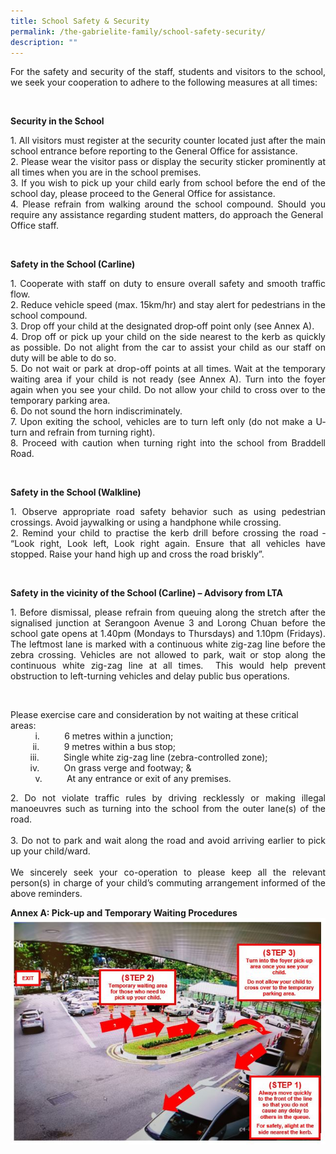 ```yaml
---
title: School Safety & Security
permalink: /the-gabrielite-family/school-safety-security/
description: ""
---
```

<p align="justify"> For the safety and security of the staff, students and visitors to the school, we seek your cooperation to adhere to the following measures at all times: </p>
<br>
	
**Security in the School** <br>

<p align="justify"> 1. All visitors must register at the security counter located just after the main school entrance before reporting to the General Office for assistance. <br> 2. Please wear the visitor pass or display the security sticker prominently at all times when you are in the school premises. <br> 3. If you wish to pick up your child early from school before the end of the school day, please proceed to the General Office for assistance. <br> 4. Please refrain from walking around the school compound. Should you require any assistance regarding student matters, do approach the General  Office staff. </p>
<br>
	
**Safety in the School (Carline)** <br>
<p align="justify"> 
1. Cooperate with staff on duty to ensure overall safety and smooth traffic flow. <br> 2. Reduce vehicle speed (max. 15km/hr) and stay alert for pedestrians in the school compound. <br> 3. Drop off your child at the designated drop‐off point only (see Annex A). <br> 4. Drop off or pick up your child on the side nearest to the kerb as quickly as possible. Do not alight from the car to assist your child as our staff on duty will be able to do so. <br> 5. Do not wait or park at drop-off points at all times. Wait at the temporary waiting area if your child is not ready (see Annex A). Turn into the foyer again when you see your child. Do not allow your child to cross over to the temporary parking area. <br> 6. Do not sound the horn indiscriminately. <br> 7. Upon exiting the school, vehicles are to turn left only (do not make a U‐turn and refrain from turning right). <br> 8. Proceed with caution when turning right into the school from Braddell Road. </p>
<br>
	
**Safety in the School (Walkline)** <br>
<p align="justify">
1.  Observe appropriate road safety behavior such as using pedestrian crossings. Avoid jaywalking or using a handphone while crossing. <br> 2.  Remind your child to practise the kerb drill before crossing the road ‐ “Look right, Look left, Look right again. Ensure that all vehicles have stopped. Raise your hand high up and cross the road briskly”. </p>
<br>
	
**Safety in the vicinity of the School (Carline) – Advisory from LTA**
<p align="justify">
1.  Before dismissal, please refrain from queuing along the stretch after the signalised junction at Serangoon Avenue 3 and Lorong Chuan before the school gate opens at 1.40pm (Mondays to Thursdays) and 1.10pm (Fridays). The leftmost lane is marked with a continuous white zig-zag line before the zebra crossing. Vehicles are not allowed to park, wait or stop along the continuous white zig-zag line at all times.  This would help prevent obstruction to left-turning vehicles and delay public bus operations. 
	</p>
	<br>

Please exercise care and consideration by not waiting at these critical areas: 
<br>
          i.          6 metres within a junction;
<br>
         ii.          9 metres within a bus stop;
<br>
        iii.          Single white zig-zag line (zebra-controlled zone);
<br>
        iv.          On grass verge and footway; &
<br>
          v.          At any entrance or exit of any premises.
<br>
	
<p align="justify">
2.  Do not violate traffic rules by driving recklessly or making illegal manoeuvres such as turning into the school from the outer lane(s) of the road. <br> 
<br>3.  Do not to park and wait along the road and avoid arriving earlier to pick up your child/ward. <br> <br>We sincerely seek your co-operation to please keep all the relevant person(s) in charge of your child’s commuting arrangement informed of the above reminders. 

**Annex A: Pick-up and Temporary Waiting Procedures**
	<br>
![](/images/School%20Safety1.jpg)